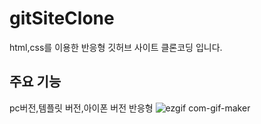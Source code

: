 # gitSiteClone
html,css를 이용한 반응형 깃허브 사이트 클론코딩 입니다.

## 주요 기능
 pc버전,템플릿 버전,아이폰 버전 반응형 
 ![ezgif com-gif-maker](https://user-images.githubusercontent.com/74157075/99187529-7e291300-279a-11eb-9982-efcc2a10734d.gif)

